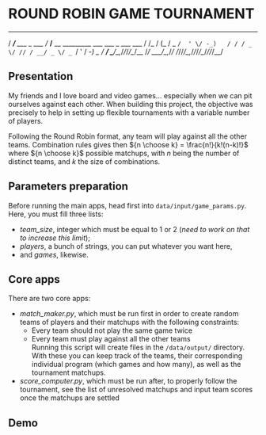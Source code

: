 # ROUND ROBIN GAME TOURNAMENT

  _____                 ______                                       __
 / ___/__ ___ _  ___   /_  __/__  __ _________  ___ ___ _  ___ ___  / /_
/ (_ / _ `/  ' \/ -_)   / / / _ \/ // / __/ _ \/ _ `/  ' \/ -_) _ \/ __/
\___/\_,_/_/_/_/\__/__ /_/  \___/\_,_/_/ /_//_/\_,_/_/_/_/\__/_//_/\__/     

## Presentation
My friends and I love board and video games... especially when we can pit ourselves against each other.
When building this project, the objective was precisely to help in setting up flexible tournaments with a variable number of players.

Following the Round Robin format, any team will play against all the other teams. Combination rules gives then ${n \choose k} = \frac{n!}{k!(n-k)!}$ where ${n \choose k}$ possible matchups, with $n$ being the number of distinct teams, and $k$ the size of combinations.

## Parameters preparation
Before running the main apps, head first into `data/input/game_params.py`. Here, you must fill three lists:
* _team_size_, integer which must be equal to 1 or 2 (*_need to work on that to increase this limit_*);
* _players_, a bunch of strings, you can put whatever you want here,
* and _games_, likewise.

## Core apps
There are two core apps:
* _match_maker.py_, which must be run first in order to create random teams of players and their matchups with the following constraints:
    * Every team should not play the same game twice
    * Every team must play against all the other teams
    <br>Running this script will create files in the `/data/output/` directory. With these you can keep track of the teams, their corresponding individual program (which games and how many), as well as the tournament matchups.
* _score_computer.py_, which must be run after, to properly follow the tournament, see the list of unresolved matchups and input team scores once the matchups are settled

## Demo
![]()
